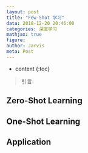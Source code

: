 ```yaml
---
layout: post
title: "Few-Shot 学习"
data: 2018-12-20 20:46:00
categories: 深度学习
mathjax: true
figure: 
author: Jarvis
meta: Post
---
```


* content
{:toc}

> 引言: 



<!-- <div class="polaroid">
    <img class="cool-img" src="/images/2018-12/FlowNet-4.jpg" FlowNet/>
    <div class="container">
        <a href="https://en.wikipedia.org/wiki/Optical_flow">Opical Flow</a>
    </div>
</div> -->

## Zero-Shot Learning


## One-Shot Learning


## Application




